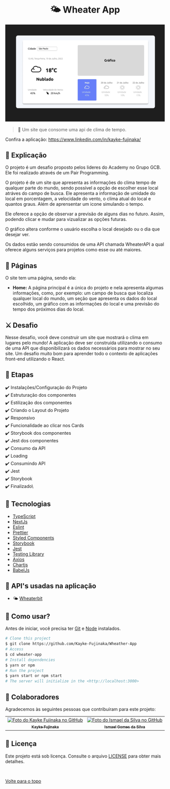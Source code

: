 <h1 align="center">🌤 Wheater App</h1>

<img src="./public/img.jpeg" alt="Descrição da imagem">

> 🔎 Um site que consome uma api de clima de tempo.

Confira a aplicação: https://www.linkedin.com/in/kayke-fujinaka/ <br>

## :page_facing_up: Explicação
O projeto é um desafio proposto pelos lideres do Academy no Grupo GCB. Ele foi realizado através de um Pair Programming.

O projeto é de um site que apresenta as informações do clima tempo de qualquer parte do mundo, sendo possível a opção de escolher esse local atráves do campo de busca. Ele apresenta a informação de umidade do local em porcentagem, a velocidade do vento, o clima atual do local e quantos graus. Além de aprensentar um icone simulando o tempo.

Ele oferece a opção de observar a previsão de alguns dias no futuro. Assim, podendo clicar e mudar para vizualizar as opções futuras. 

O gráfico altera conforme o usuário escolha o local desejado ou o dia que desejar ver.

Os dados estão sendo consumidos de uma API chamada WheaterAPI a qual oferece alguns serviços para projetos como esse ou até maiores.

## 📁 Páginas

O site tem uma página, sendo ela:

- **Home:** A página principal é a única do projeto e nela apresenta algumas informações, como, por exemplo: um campo de busca que localiza qualquer local do mundo, um seção que apresenta os dados do local escolhido, um gráfico com as informações do local e uma previsão do tempo dos próximos dias do local.

## ⚔️ Desafio

Nesse desafio, você deve construir um site que mostrará o clima em lugares pelo mundo! A aplicação deve ser construída utilizando o consumo de uma API que disponibilizará os dados necessários para mostrar no seu site. Um desafio muito bom para aprender todo o contexto de aplicações front-end utilizando o React.

## 🎯 Etapas

:heavy_check_mark: Instalações/Configuração do Projeto\
:heavy_check_mark: Estruturação dos componentes\
:heavy_check_mark: Estilização dos componentes\
:heavy_check_mark: Criando o Layout do Projeto\
:heavy_check_mark: Responsivo\
:heavy_check_mark: Funcionalidade ao clicar nos Cards\
:heavy_check_mark: Storybook dos componentes\
:heavy_check_mark: Jest dos componentes\
:heavy_check_mark: Consumo da API\
:heavy_check_mark: Loading\
:heavy_check_mark: Consumindo API\
:heavy_check_mark: Jest\
:heavy_check_mark: Storybook\
:heavy_check_mark: Finalizado\

## 🚀 Tecnologias

- [TypeScript](https://www.typescriptlang.org/docs/)
- [NextJs](https://nextjs.org/docs)
- [Eslint](https://eslint.org/docs/latest/user-guide/getting-started)
- [Prettier](https://prettier.io/docs/en/)
- [Styled Components](https://styled-components.com/docs)
- [Storybook](https://storybook.js.org/docs/ember/get-started/introduction)
- [Jest](https://jestjs.io/pt-BR/docs/getting-started)
- [Testing Library](https://testing-library.com/docs/react-testing-library/intro/)
- [Axios](https://axios-http.com/docs/intro)
- [Chartjs](https://www.chartjs.org/)
- [BabelJs](https://babeljs.io/)

## 📡 API'𝘀 usadas na aplicação

- 🌤 [Wheaterbit](https://www.weatherbit.io/)

## :closed_book: Como usar?

Antes de iniciar, você precisa ter [Git](https://git-scm.com) e [Node](https://nodejs.org/en/) instalados.

```bash
# Clone this project
$ git clone https://github.com/Kayke-Fujinaka/Wheather-App
# Access
$ cd wheater-app
# Install dependencies
$ yarn or npm
# Run the project
$ yarn start or npm start
# The server will initialize in the <http://localhost:3000>
```

## 🤝 Colaboradores

Agradecemos às seguintes pessoas que contribuíram para este projeto:

<table>
  <tr>
    <td align="center">
      <a href="#">
        <img src="https://avatars.githubusercontent.com/u/98772000?s=400&u=80de9af672be7f75cc7a546838552cf63d5b82fe&v=4" width="160px;" alt="Foto do Kayke Fujinaka no GitHub"/><br>
        <sub>
          <b>Kayke Fujinaka</b>
        </sub>
      </a>
    </td>
    <td align="center">
      <a href="#">
        <img src="https://avatars.githubusercontent.com/u/97638555?v=4" width="160px;" alt="Foto do Ismael da Silva no GitHub"/><br>
        <sub>
          <b>Ismael Gomes da Silva</b>
        </sub>
      </a>
    </td>
  </tr>
</table>

## 📝 Licença

Este projeto está sob licença. Consulte o arquivo [LICENSE](LICENSE.md) para obter mais detalhes.

&#xa0;

<a href="#top">Volte para o topo</a>
